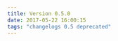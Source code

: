 ```yaml
---
title: Version 0.5.0
date: 2017-05-22 16:00:15 
tags: "changelogs 0.5 deprecated" 
---
```


<script src="https://gist.github.com/spinnaker-release/e6611528dbe0e6f87daf4cd579f4fffa.js"></script>
